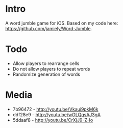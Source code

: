# Intro

A word jumble game for iOS. Based on my code here:
https://github.com/jamiely/Word-Jumble.

# Todo

* Allow players to rearrange cells
* Do not allow players to repeat words
* Randomize generation of words

# Media

* 7b96472 - http://youtu.be/Vkaui9pkM6k
* ddf28e9 - http://youtu.be/wOLQqsAJ3gA
* 5ddaaf8 - http://youtu.be/CrXjJ9-Z-Io

